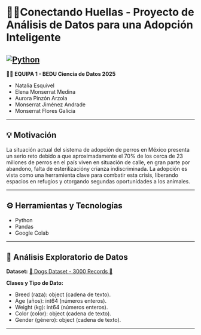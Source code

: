 # 🐾🐶​ Conectando Huellas - Proyecto de Análisis de Datos para una Adopción Inteligente
[![Python](https://img.shields.io/badge/python-✓-green)](https://www.npmjs.com/package/peaks.js)
---

 👩‍💻​ **EQUIPA 1 - BEDU Ciencia de Datos 2025** 
* Natalia Esquivel
* Elena Monserrat Medina
* Aurora Pinzón Arzola
* Monserrat Jiménez Andrade
* Monserrat Flores Galicia
  
---

## 💡 Motivación

La situación actual del sistema de adopción de perros en México presenta un serio reto debido a que aproximadamente el 70% de los cerca de 23 millones de perros en el país viven en situación de calle, en gran parte por abandono, falta de esterilizacióny crianza indiscriminada. La adopción es vista como una herramienta clave para combatir esta crisis, liberando espacios en refugios y otorgando segundas oportunidades a los animales. 

---

## ⚙️ Herramientas y Tecnologías 

* Python
* Pandas
* Google Colab

---

## 🔎 Análisis Exploratorio de Datos

**Dataset:** [🐶 Dogs Dataset - 3000 Records 🐾](https://www.kaggle.com/datasets/waqi786/dogs-dataset-3000-records)

**Clases y Tipo de Dato:** 
* Breed (raza): object (cadena de texto).
* Age (años): int64 (números enteros).
* Weight (kg): int64 (números enteros).
* Color (color): object (cadena de texto).
* Gender (género): object (cadena de texto).




---

